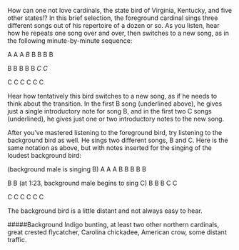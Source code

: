 How can one not love cardinals, the state bird of Virginia, Kentucky, and five other states!? In this brief selection, the foreground cardinal sings three different songs out of his repertoire of a dozen or so. As you listen, hear how he repeats one song over and over, then switches to a new song, as in the following minute-by-minute sequence:

A A A *B* B B B B

B B B B B *C* *C*

C C C C C C 

Hear how tentatively this bird switches to a new song, as if he needs to think about the transition. In the first B song (underlined above), he gives just a single introductory note for song B, and in the first two C songs (underlined), he gives just one or two introductory notes to the new song. 

After you’ve mastered listening to the foreground bird, try listening to the background bird as well. He sings two different songs, B and C. Here is the same notation as above, but with notes inserted for the singing of the loudest background bird:

(background male is singing B) A A A B B B B B

B B (at 1:23, background male begins to sing C) B B B C C

C C C C C C 

The background bird is a little distant and not always easy to hear. 

#####Background
Indigo bunting, at least two other northern cardinals, great crested flycatcher, Carolina chickadee, American crow, some distant traffic.

